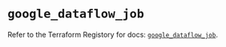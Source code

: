 # `google_dataflow_job`

Refer to the Terraform Registory for docs: [`google_dataflow_job`](https://registry.terraform.io/providers/hashicorp/google/4.63.0/docs/resources/dataflow_job).
